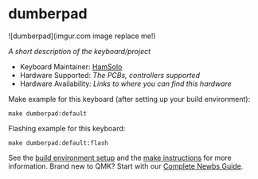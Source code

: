 # dumberpad

![dumberpad](imgur.com image replace me!)

*A short description of the keyboard/project*

* Keyboard Maintainer: [HamSolo](https://hamsolo.dev)
* Hardware Supported: *The PCBs, controllers supported*
* Hardware Availability: *Links to where you can find this hardware*

Make example for this keyboard (after setting up your build environment):

    make dumberpad:default

Flashing example for this keyboard:

    make dumberpad:default:flash

See the [build environment setup](https://docs.qmk.fm/#/getting_started_build_tools) and the [make instructions](https://docs.qmk.fm/#/getting_started_make_guide) for more information. Brand new to QMK? Start with our [Complete Newbs Guide](https://docs.qmk.fm/#/newbs).
